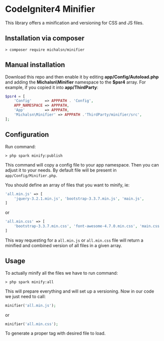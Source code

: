 # CodeIgniter4 Minifier

This library offers a minification and versioning for CSS and JS files.

## Installation via composer

	> composer require michalsn/minifier

## Manual installation

Download this repo and then enable it by editing **app/Config/Autoload.php** and adding the **Michalsn\Minifier**
namespace to the **$psr4** array. For example, if you copied it into **app/ThirdParty**:

```php
$psr4 = [
    'Config'      => APPPATH . 'Config',
    APP_NAMESPACE => APPPATH,
    'App'         => APPPATH,
    'Michalsn\Minifier' => APPPATH .'ThirdParty/minifier/src',
];
```
## Configuration

Run command:

	> php spark minify:publish

This command will copy a config file to your app namespace.
Then you can adjust it to your needs. By default file will be present in `app/Config/Minifier.php`.

You should define an array of files that you want to minify, ie:

```php
'all.min.js' => [
	'jquery-3.2.1.min.js', 'bootstrap-3.3.7.min.js', 'main.js',
]
```

or

```php
'all.min.css' => [
	'bootstrap-3.3.7.min.css', 'font-awesome-4.7.0.min.css', 'main.css',
]
```

This way requesting for a `all.min.js` or `all.min.css` file will return a minified and combined version of all files in a given array.

## Usage

To actually minify all the files we have to run command:

	> php spark minify:all

This will prepare everything and will set up a versioning.
Now in our code we just need to call:

```php
minifier('all.min.js');
```

or

```php
minifier('all.min.css');
```

To generate a proper tag with desired file to load.

